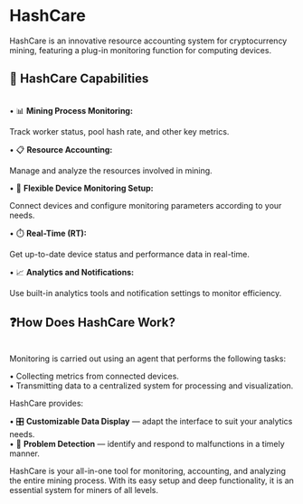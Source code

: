 # HashCare

HashCare is an innovative resource accounting system for cryptocurrency mining, featuring a plug-in monitoring function for computing devices.

## 🚀 HashCare Capabilities

\
• 📊 **Mining Process Monitoring:**

Track worker status, pool hash rate, and other key metrics.

• 📋 **Resource Accounting:**

Manage and analyze the resources involved in mining.

• 🔌 **Flexible Device Monitoring Setup:**

Connect devices and configure monitoring parameters according to your needs.

• ⏱️ **Real-Time (RT):**

Get up-to-date device status and performance data in real-time.

• 📈 **Analytics and Notifications:**

Use built-in analytics tools and notification settings to monitor efficiency.

## ❓How Does HashCare Work?

\
Monitoring is carried out using an agent that performs the following tasks:

• Collecting metrics from connected devices.\
• Transmitting data to a centralized system for processing and visualization.

HashCare provides:

• 🎛️ **Customizable Data Display** — adapt the interface to suit your analytics needs.\
• 🚨 **Problem Detection** — identify and respond to malfunctions in a timely manner.



HashCare is your all-in-one tool for monitoring, accounting, and analyzing the entire mining process. With its easy setup and deep functionality, it is an essential system for miners of all levels.
